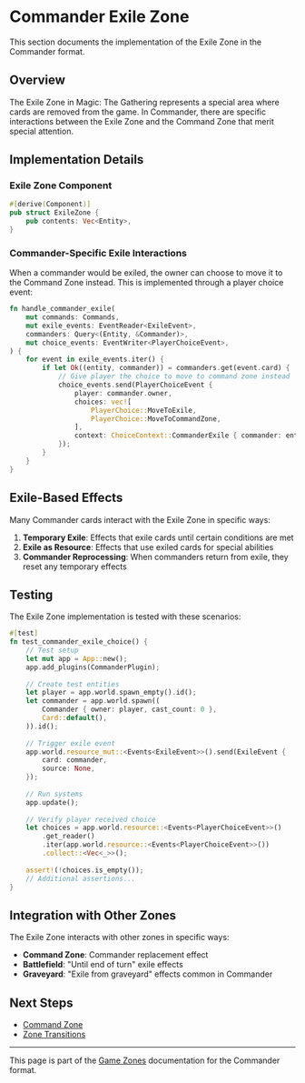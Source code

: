 # Commander Exile Zone

This section documents the implementation of the Exile Zone in the Commander format.

## Overview

The Exile Zone in Magic: The Gathering represents a special area where cards are removed from the game. In Commander, there are specific interactions between the Exile Zone and the Command Zone that merit special attention.

## Implementation Details

### Exile Zone Component

```rust
#[derive(Component)]
pub struct ExileZone {
    pub contents: Vec<Entity>,
}
```

### Commander-Specific Exile Interactions

When a commander would be exiled, the owner can choose to move it to the Command Zone instead. This is implemented through a player choice event:

```rust
fn handle_commander_exile(
    mut commands: Commands,
    mut exile_events: EventReader<ExileEvent>,
    commanders: Query<(Entity, &Commander)>,
    mut choice_events: EventWriter<PlayerChoiceEvent>,
) {
    for event in exile_events.iter() {
        if let Ok((entity, commander)) = commanders.get(event.card) {
            // Give player the choice to move to command zone instead
            choice_events.send(PlayerChoiceEvent {
                player: commander.owner,
                choices: vec![
                    PlayerChoice::MoveToExile,
                    PlayerChoice::MoveToCommandZone,
                ],
                context: ChoiceContext::CommanderExile { commander: entity },
            });
        }
    }
}
```

## Exile-Based Effects

Many Commander cards interact with the Exile Zone in specific ways:

1. **Temporary Exile**: Effects that exile cards until certain conditions are met
2. **Exile as Resource**: Effects that use exiled cards for special abilities
3. **Commander Reprocessing**: When commanders return from exile, they reset any temporary effects

## Testing

The Exile Zone implementation is tested with these scenarios:

```rust
#[test]
fn test_commander_exile_choice() {
    // Test setup
    let mut app = App::new();
    app.add_plugins(CommanderPlugin);
    
    // Create test entities
    let player = app.world.spawn_empty().id();
    let commander = app.world.spawn((
        Commander { owner: player, cast_count: 0 },
        Card::default(),
    )).id();
    
    // Trigger exile event
    app.world.resource_mut::<Events<ExileEvent>>().send(ExileEvent {
        card: commander,
        source: None,
    });
    
    // Run systems
    app.update();
    
    // Verify player received choice
    let choices = app.world.resource::<Events<PlayerChoiceEvent>>()
        .get_reader()
        .iter(app.world.resource::<Events<PlayerChoiceEvent>>())
        .collect::<Vec<_>>();
    
    assert!(!choices.is_empty());
    // Additional assertions...
}
```

## Integration with Other Zones

The Exile Zone interacts with other zones in specific ways:

- **Command Zone**: Commander replacement effect
- **Battlefield**: "Until end of turn" exile effects
- **Graveyard**: "Exile from graveyard" effects common in Commander

## Next Steps

- [Command Zone](command_zone.md)
- [Zone Transitions](zone_transitions.md)

---

This page is part of the [Game Zones](index.md) documentation for the Commander format. 